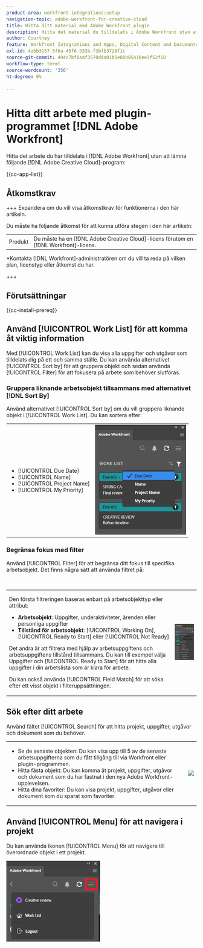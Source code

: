 ```yaml
---
product-area: workfront-integrations;setup
navigation-topic: adobe-workfront-for-creative-cloud
title: Hitta ditt material med Adobe Workfront plugin
description: Hitta det material du tilldelats i Adobe Workfront utan att behöva lämna Adobe Creative Cloud.
author: Courtney
feature: Workfront Integrations and Apps, Digital Content and Documents
exl-id: 4abb3257-5f6a-45f6-933b-f3bfb3728f1c
source-git-commit: 494c7bf8aaf3570d4a01b5e88b85410ee3f52f18
workflow-type: tm+mt
source-wordcount: '356'
ht-degree: 0%

---
```


# Hitta ditt arbete med plugin-programmet [!DNL Adobe Workfront]

Hitta det arbete du har tilldelats i [!DNL Adobe Workfront] utan att lämna följande [!DNL Adobe Creative Cloud]-program:

{{cc-app-list}}

## Åtkomstkrav

+++ Expandera om du vill visa åtkomstkrav för funktionerna i den här artikeln.

Du måste ha följande åtkomst för att kunna utföra stegen i den här artikeln:

<table style="table-layout:auto"> 
 <col> 
 <col> 
 <tbody> 
 <!-- <tr> 
   <td role="rowheader">[!DNL Adobe Workfront] plan*</td> 
   <td> <p>[!UICONTROL Pro] or higher</p> </td> 
  </tr> 
  <tr data-mc-conditions=""> 
   <td role="rowheader">[!DNL Adobe Workfront] license*</td> 
   <td> <p>[!UICONTROL Work] or [!UICONTROL Plan]</p> </td> 
  </tr> -->
  <tr> 
   <td role="rowheader">Produkt</td> 
   <td>Du måste ha en [!DNL Adobe Creative Cloud]-licens förutom en [!DNL Workfront]-licens.</td> 
  </tr> 
 </tbody> 
</table>

&#42;Kontakta [!DNL Workfront]-administratören om du vill ta reda på vilken plan, licenstyp eller åtkomst du har.

+++

## Förutsättningar

{{cc-install-prereq}}

## Använd [!UICONTROL Work List] för att komma åt viktig information

Med [!UICONTROL Work List] kan du visa alla uppgifter och utgåvor som tilldelats dig på ett och samma ställe. Du kan använda alternativet [!UICONTROL Sort by] för att gruppera objekt och sedan använda [!UICONTROL Filter] för att fokusera på arbete som behöver slutföras.

### Gruppera liknande arbetsobjekt tillsammans med alternativet [!DNL Sort By]

Använd alternativet [!UICONTROL Sort by] om du vill gruppera liknande objekt i [!UICONTROL Work List]. Du kan sortera efter:

<table style="table-layout:auto"> 
 <col> 
 <col> 
 <tbody> 
  <tr> 
   <td> 
    <ul> 
     <li>[!UICONTROL Due Date]</li> 
     <li>[!UICONTROL Name]</li> 
     <li>[!UICONTROL Project Name]</li> 
     <li>[!UICONTROL My Priority]</li> 
    </ul> </td> 
   <td> <img src="assets/copy-of-sort-by-350x606.png" style="width: 350;height: 606;"> </td> 
  </tr> 
 </tbody> 
</table>

### Begränsa fokus med filter

Använd [!UICONTROL Filter] för att begränsa ditt fokus till specifika arbetsobjekt. Det finns några sätt att använda filtret på:

 

<table style="table-layout:auto"> 
 <col> 
 <col> 
 <tbody> 
  <tr> 
   <td> <p>Den första filtreringen baseras enbart på arbetsobjekttyp eller attribut:</p> 
    <ul> 
     <li><strong>Arbetsobjekt</strong>: Uppgifter, underaktiviteter, ärenden eller personliga uppgifter</li> 
     <li><strong>Tillstånd för arbetsobjekt</strong>: [!UICONTROL Working On], [!UICONTROL Ready to Start] eller [!UICONTROL Not Ready]</li> 
    </ul> <p>Det andra är att filtrera med hjälp av arbetsuppgiftens och arbetsuppgiftens tillstånd tillsammans. Du kan till exempel välja Uppgifter och [!UICONTROL Ready to Start] för att hitta alla uppgifter i din arbetslista som är klara för arbete.</p> <p>Du kan också använda [!UICONTROL Field Match] för att söka efter ett visst objekt i filteruppsättningen. </p> </td> 
   <td> <img src="assets/copy-of-filter-p-350x603.png" style="width: 350;height: 603;"> </td> 
  </tr> 
 </tbody> 
</table>

## Sök efter ditt arbete

Använd fältet [!UICONTROL Search] för att hitta projekt, uppgifter, utgåvor och dokument som du behöver.

<table style="table-layout:auto"> 
 <col> 
 <col> 
 <tbody> 
  <tr> 
   <td> 
    <ul> 
     <li>Se de senaste objekten: Du kan visa upp till 5 av de senaste arbetsuppgifterna som du fått tillgång till via Workfront eller plugin-programmen.</li> 
     <li>Hitta fästa objekt: Du kan komma åt projekt, uppgifter, utgåvor och dokument som du har fastnat i den nya Adobe Workfront-upplevelsen.</li> 
     <li>Hitta dina favoriter: Du kan visa projekt, uppgifter, utgåvor eller dokument som du sparat som favoriter.</li> 
    </ul> </td> 
   <td> <img src="assets/copy-of-search-p.png"> </td> 
  </tr> 
 </tbody> 
</table>

## Använd [!UICONTROL Menu] för att navigera i projekt

Du kan använda ikonen [!UICONTROL Menu] för att navigera till överordnade objekt i ett projekt.

![Återgå till arbetslistan](assets/go-back-to-work-list-350x314.png)
